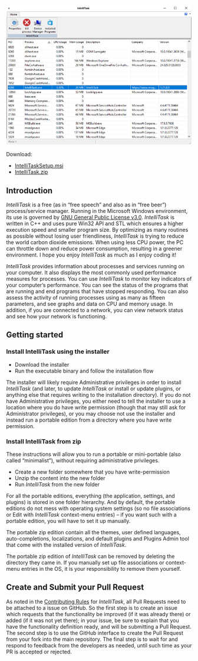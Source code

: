 ![IntelliTask.png](IntelliTask.png)

Download:
- [IntelliTaskSetup.msi](https://www.moga.doctor/freeware/IntelliTaskSetup.msi)
- [IntelliTask.zip](https://www.moga.doctor/freeware/IntelliTask.zip)

## Introduction

_IntelliTask_ is a free (as in “free speech” and also as in “free beer”) process/service manager. Running in the Microsoft Windows environment, its use is governed by [GNU General Public License v3.0](https://www.gnu.org/licenses/gpl-3.0.html). _IntelliTask_ is written in C++ and uses pure Win32 API and STL which ensures a higher execution speed and smaller program size. By optimizing as many routines as possible without losing user friendliness, _IntelliTask_ is trying to reduce the world carbon dioxide emissions. When using less CPU power, the PC can throttle down and reduce power consumption, resulting in a greener environment. I hope you enjoy _IntelliTask_ as much as I enjoy coding it!

_IntelliTask_ provides information about processes and services running on your computer. It also displays the most commonly used performance measures for processes. You can use _IntelliTask_ to monitor key indicators of your computer’s performance. You can see the status of the programs that are running and end programs that have stopped responding. You can also assess the activity of running processes using as many as fifteen parameters, and see graphs and data on CPU and memory usage. In addition, if you are connected to a network, you can view network status and see how your network is functioning.

## Getting started

### Install IntelliTask using the installer

- Download the installer
- Run the executable binary and follow the installation flow

The installer will likely require Administrative privileges in order to install _IntelliTask_ (and later, to update _IntelliTask_ or install or update plugins, or anything else that requires writing to the installation directory). If you do not have Administrative privileges, you either need to tell the installer to use a location where you do have write permission (though that may still ask for Administrator privileges), or you may choose not use the installer and instead run a portable edition from a directory where you have write permission.

### Install IntelliTask from zip

These instructions will allow you to run a portable or mini-portable (also called “minimalist”), without requiring administrative privileges.

- Create a new folder somewhere that you have write-permission
- Unzip the content into the new folder
- Run _IntelliTask_ from the new folder

For all the portable editions, everything (the application, settings, and plugins) is stored in one folder hierarchy. And by default, the portable editions do not mess with operating system settings (so no file associations or Edit with _IntelliTask_ context-menu entries) – if you want such with a portable edition, you will have to set it up manually.

The portable zip edition contain all the themes, user defined languages, auto-completions, localizations, and default plugins and Plugins Admin tool that come with the installed version of _IntelliTask_.

The portable zip edition of _IntelliTask_ can be removed by deleting the directory they came in. If you manually set up file associations or context-menu entries in the OS, it is your responsibility to remove them yourself.

## Create and Submit your Pull Request

As noted in the [Contributing Rules](https://github.com/mihaimoga/IntelliTask/blob/main/CONTRIBUTING.md) for _IntelliTask_, all Pull Requests need to be attached to a issue on GitHub. So the first step is to create an issue which requests that the functionality be improved (if it was already there) or added (if it was not yet there); in your issue, be sure to explain that you have the functionality definition ready, and will be submitting a Pull Request. The second step is to use the GitHub interface to create the Pull Request from your fork into the main repository. The final step is to wait for and respond to feedback from the developers as needed, until such time as your PR is accepted or rejected.
